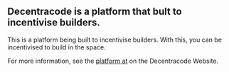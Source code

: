 ## Decentracode is a platform that bult to incentivise builders.

This is a platform being built to incentivise builders. With this, you can be incentivised to build in the space.

For more information, see the [platform at](https://decentracode.xyz) on the Decentracode Website.
